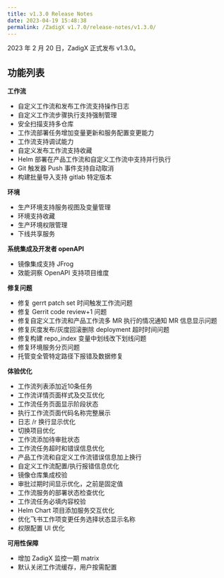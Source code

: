 ```yaml
---
title: v1.3.0 Release Notes
date: 2023-04-19 15:48:38
permalink: /ZadigX v1.7.0/release-notes/v1.3.0/
---
```



2023 年 2 月 20 日，ZadigX 正式发布 v1.3.0。

## 功能列表

**工作流**
- 自定义工作流和发布工作流支持操作日志
- 自定义工作流步骤执行支持强制管理
- 安全扫描支持多仓库
- 工作流部署任务增加变量更新和服务配置变更能力
- 工作流支持调试能力
- 自定义发布工作流支持收藏
- Helm 部署在产品工作流和自定义工作流中支持并行执行
- Git 触发器 Push 事件支持自动取消
- 构建批量导入支持 gitlab 特定版本

**环境**
- 生产环境支持服务视图及变量管理
- 环境支持收藏
- 生产环境权限管理
- 下线共享服务 

**系统集成及开发者 openAPI**
- 镜像集成支持 JFrog
- 效能洞察 OpenAPI 支持项目维度

**修复问题**
- 修复 gerrt patch set 时间触发工作流问题
- 修复 Gerrit  code review+1 问题
- 修复自定义工作流和产品工作流多 MR 执行的情况通知 MR 信息显示问题
- 修复灰度发布/灰度回滚删除 deployment 超时时间问题
- 修复构建 repo_index 变量中划线改下划线问题
- 修复环境服务分页问题
- 托管变全管特定路径下报错及数据修复

**体验优化**
- 工作流列表添加近10条任务
- 工作流详情页面样式及交互优化
- 工作流任务页面显示阶段状态
- 执行工作流页面代码名称完整展示
- 日志 /r 换行显示优化
- 切换项目优化
- 工作流添加待审批状态
- 工作流任务超时和错误信息优化
- 产品工作流和自定义工作流错误信息加上换行
- 自定义工作流配置/执行报错信息优化
- 镜像仓库集成校验
- 审批过期时间显示优化，之前是固定值
- 工作流服务的部署状态检查优化
- 工作流任务必填内容校验
- Helm Chart 项目添加服务交互优化
- 优化飞书工作项变更任务选择状态显示名称
- 权限配置 UI 优化

**可用性保障**
- 增加 ZadigX 监控一期 matrix
- 默认关闭工作流缓存，用户按需配置
